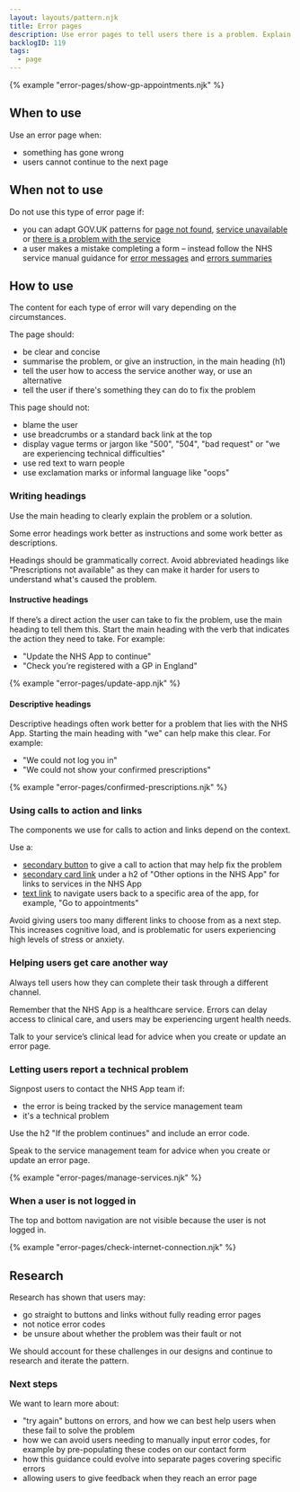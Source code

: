 ```yaml
---
layout: layouts/pattern.njk
title: Error pages
description: Use error pages to tell users there is a problem. Explain what has happened and what they can do next.
backlogID: 119
tags:
  - page
---
```


{% example "error-pages/show-gp-appointments.njk" %}

## When to use

Use an error page when:

- something has gone wrong
- users cannot continue to the next page

## When not to use

Do not use this type of error page if:

- you can adapt GOV.UK patterns for [page not found](https://design-system.service.gov.uk/patterns/page-not-found-pages/), [service unavailable](https://design-system.service.gov.uk/patterns/service-unavailable-pages/) or [there is a problem with the service](https://design-system.service.gov.uk/patterns/problem-with-the-service-pages/)
- a user makes a mistake completing a form – instead follow the NHS service manual guidance for [error messages](https://service-manual.nhs.uk/design-system/components/error-message) and [errors summaries](https://service-manual.nhs.uk/design-system/components/error-summary)

## How to use

The content for each type of error will vary depending on the circumstances.

The page should:

- be clear and concise
- summarise the problem, or give an instruction, in the main heading (h1)
- tell the user how to access the service another way, or use an alternative
- tell the user if there's something they can do to fix the problem

This page should not:

- blame the user
- use breadcrumbs or a standard back link at the top
- display vague terms or jargon like "500", "504", "bad request" or "we are experiencing technical difficulties"
- use red text to warn people
- use exclamation marks or informal language like "oops"

### Writing headings

Use the main heading to clearly explain the problem or a solution.

Some error headings work better as instructions and some work better as descriptions.

Headings should be grammatically correct. Avoid abbreviated headings like "Prescriptions not available" as they can make it harder for users to understand what's caused the problem.

#### Instructive headings

If there’s a direct action the user can take to fix the problem, use the main heading to tell them this. Start the main heading with the verb that indicates the action they need to take. For example:

- "Update the NHS App to continue"
- "Check you’re registered with a GP in England"

{% example "error-pages/update-app.njk" %}

#### Descriptive headings

Descriptive headings often work better for a problem that lies with the NHS App. Starting the main heading with "we" can help make this clear. For example:

- "We could not log you in"
- "We could not show your confirmed prescriptions"

{% example "error-pages/confirmed-prescriptions.njk" %}

### Using calls to action and links

The components we use for calls to action and links depend on the context.

Use a:

- [secondary button](/components/buttons/#secondary-button) to give a call to action that may help fix the problem
- [secondary card link](/components/card-links/#secondary-card-links) under a h2 of "Other options in the NHS App" for links to services in the NHS App
- [text link](https://service-manual.nhs.uk/design-system/styles/typography#links) to navigate users back to a specific area of the app, for example, "Go to appointments"

Avoid giving users too many different links to choose from as a next step. This increases cognitive load, and is problematic for users experiencing high levels of stress or anxiety.

### Helping users get care another way

Always tell users how they can complete their task through a different channel.

Remember that the NHS App is a healthcare service. Errors can delay access to clinical care, and users may be experiencing urgent health needs.

Talk to your service’s clinical lead for advice when you create or update an error page.

### Letting users report a technical problem

Signpost users to contact the NHS App team if:

- the error is being tracked by the service management team
- it's a technical problem

Use the h2 "If the problem continues" and include an error code.

Speak to the service management team for advice when you create or update an error page.

{% example "error-pages/manage-services.njk" %}

### When a user is not logged in

The top and bottom navigation are not visible because the user is not logged in.

{% example "error-pages/check-internet-connection.njk" %}

## Research

Research has shown that users may:

- go straight to buttons and links without fully reading error pages
- not notice error codes
- be unsure about whether the problem was their fault or not

We should account for these challenges in our designs and continue to research and iterate the pattern.

### Next steps

We want to learn more about:

- "try again" buttons on errors, and how we can best help users when these fail to solve the problem
- how we can avoid users needing to manually input error codes, for example by pre-populating these codes on our contact form
- how this guidance could evolve into separate pages covering specific errors
- allowing users to give feedback when they reach an error page
